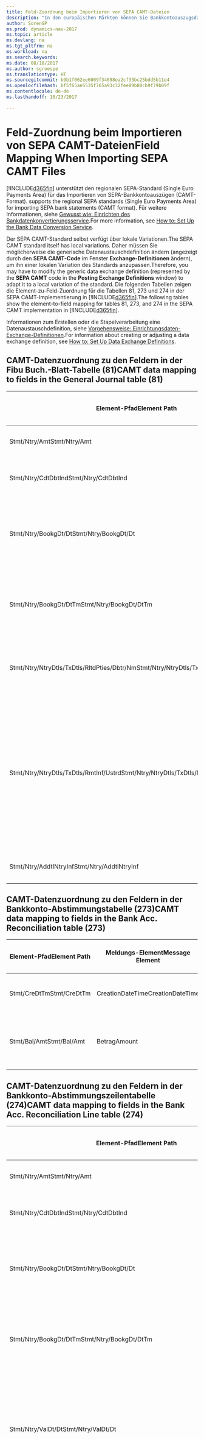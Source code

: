 ```yaml
---
title: Feld-Zuordnung beim Importieren von SEPA CAMT-Dateien
description: "In den europäischen Märkten können Sie Bankkontoauszugsdateien in den regionalen SEPA-Standards  (einzelner Eurozahlungs-Bereich) importieren."
author: SorenGP
ms.prod: dynamics-nav-2017
ms.topic: article
ms.devlang: na
ms.tgt_pltfrm: na
ms.workload: na
ms.search.keywords: 
ms.date: 08/18/2017
ms.author: sgroespe
ms.translationtype: HT
ms.sourcegitcommit: b9b1f062ee6009f34698ea2cf33bc25bdd5b11e4
ms.openlocfilehash: bf5f65ae5535f765a93c32fee89b80cb9f79b09f
ms.contentlocale: de-de
ms.lasthandoff: 10/23/2017

---
```

# <a name="field-mapping-when-importing-sepa-camt-files"></a><span data-ttu-id="520aa-103">Feld-Zuordnung beim Importieren von SEPA CAMT-Dateien</span><span class="sxs-lookup"><span data-stu-id="520aa-103">Field Mapping When Importing SEPA CAMT Files</span></span>
[!INCLUDE[d365fin](includes/d365fin_md.md)]<span data-ttu-id="520aa-104"> unterstützt den regionalen SEPA-Standard (Single Euro Payments Area) für das Importieren von SEPA-Bankkontoauszügen (CAMT-Format).</span><span class="sxs-lookup"><span data-stu-id="520aa-104"> supports the regional SEPA standards (Single Euro Payments Area) for importing SEPA bank statements (CAMT format).</span></span> <span data-ttu-id="520aa-105">Für weitere Informationen, siehe [Gewusst wie: Einrichten des Bankdatenkonvertierungsservice](bank-how-setup-bank-data-conversion-service.md).</span><span class="sxs-lookup"><span data-stu-id="520aa-105">For more information, see [How to: Set Up the Bank Data Conversion Service](bank-how-setup-bank-data-conversion-service.md).</span></span>  

 <span data-ttu-id="520aa-106">Der SEPA CAMT-Standard selbst verfügt über lokale Variationen.</span><span class="sxs-lookup"><span data-stu-id="520aa-106">The SEPA CAMT standard itself has local variations.</span></span> <span data-ttu-id="520aa-107">Daher müssen Sie möglicherweise die generische Datenaustauschdefinition ändern (angezeigt durch den **SEPA CAMT-Code** im Fenster **Exchange-Definitionen** ändern), um ihn einer lokalen Variation des Standards anzupassen.</span><span class="sxs-lookup"><span data-stu-id="520aa-107">Therefore, you may have to modify the generic data exchange definition (represented by the **SEPA CAMT** code in the **Posting Exchange Definitions** window) to adapt it to a local variation of the standard.</span></span> <span data-ttu-id="520aa-108">Die folgenden Tabellen zeigen die Element-zu-Feld-Zuordnung für die Tabellen 81, 273 und 274 in der SEPA CAMT-Implementierung in [!INCLUDE[d365fin](includes/d365fin_md.md)].</span><span class="sxs-lookup"><span data-stu-id="520aa-108">The following tables show the element-to-field mapping for tables 81, 273, and 274 in the SEPA CAMT implementation in [!INCLUDE[d365fin](includes/d365fin_md.md)].</span></span>  

 <span data-ttu-id="520aa-109">Informationen zum Erstellen oder die Stapelverarbeitung eine Datenaustauschdefinition, siehe [Vorgehensweise: Einrichtungsdaten-Exchange-Definitionen](across-how-to-set-up-data-exchange-definitions.md).</span><span class="sxs-lookup"><span data-stu-id="520aa-109">For information about creating or adjusting a data exchange definition, see [How to: Set Up Data Exchange Definitions](across-how-to-set-up-data-exchange-definitions.md).</span></span>  

## <a name="camt-data-mapping-to-fields-in-the-general-journal-table-81"></a><span data-ttu-id="520aa-110">CAMT-Datenzuordnung zu den Feldern in der Fibu Buch.-Blatt-Tabelle (81)</span><span class="sxs-lookup"><span data-stu-id="520aa-110">CAMT data mapping to fields in the General Journal table (81)</span></span>  

|<span data-ttu-id="520aa-111">Element-Pfad</span><span class="sxs-lookup"><span data-stu-id="520aa-111">Element Path</span></span>|<span data-ttu-id="520aa-112">Meldungs-Element</span><span class="sxs-lookup"><span data-stu-id="520aa-112">Message Element</span></span>|<span data-ttu-id="520aa-113">Datentyp</span><span class="sxs-lookup"><span data-stu-id="520aa-113">Data Type</span></span>|<span data-ttu-id="520aa-114">Beschreibung</span><span class="sxs-lookup"><span data-stu-id="520aa-114">Description</span></span>|<span data-ttu-id="520aa-115">Kennzeichen mit negativem Zeichen</span><span class="sxs-lookup"><span data-stu-id="520aa-115">Negative-Sign Identifier</span></span>|<span data-ttu-id="520aa-116">Feldnr.</span><span class="sxs-lookup"><span data-stu-id="520aa-116">Field No.</span></span>|<span data-ttu-id="520aa-117">Feldname</span><span class="sxs-lookup"><span data-stu-id="520aa-117">Field Name</span></span>|  
|------------------|---------------------|---------------|-----------------|-------------------------------|---------------|----------------|  
|<span data-ttu-id="520aa-118">Stmt/Ntry/Amt</span><span class="sxs-lookup"><span data-stu-id="520aa-118">Stmt/Ntry/Amt</span></span>|<span data-ttu-id="520aa-119">Betrag</span><span class="sxs-lookup"><span data-stu-id="520aa-119">Amount</span></span>|<span data-ttu-id="520aa-120">Dezimal</span><span class="sxs-lookup"><span data-stu-id="520aa-120">Decimal</span></span>|<span data-ttu-id="520aa-121">Der Geldbetrag im Bargeldposten</span><span class="sxs-lookup"><span data-stu-id="520aa-121">The amount of money in the cash entry</span></span>||<span data-ttu-id="520aa-122">13</span><span class="sxs-lookup"><span data-stu-id="520aa-122">13</span></span>|<span data-ttu-id="520aa-123">Betrag</span><span class="sxs-lookup"><span data-stu-id="520aa-123">Amount</span></span>|  
|<span data-ttu-id="520aa-124">Stmt/Ntry/CdtDbtInd</span><span class="sxs-lookup"><span data-stu-id="520aa-124">Stmt/Ntry/CdtDbtInd</span></span>|<span data-ttu-id="520aa-125">CreditDebitIndicator</span><span class="sxs-lookup"><span data-stu-id="520aa-125">CreditDebitIndicator</span></span>|<span data-ttu-id="520aa-126">Text</span><span class="sxs-lookup"><span data-stu-id="520aa-126">Text</span></span>|<span data-ttu-id="520aa-127">Gibt an, ob der Posten ein Habenbetrag oder ein Sollposten ist</span><span class="sxs-lookup"><span data-stu-id="520aa-127">Indicates whether the entry is a credit or a debit entry</span></span>|<span data-ttu-id="520aa-128">DBIT</span><span class="sxs-lookup"><span data-stu-id="520aa-128">DBIT</span></span>|<span data-ttu-id="520aa-129">13</span><span class="sxs-lookup"><span data-stu-id="520aa-129">13</span></span>|<span data-ttu-id="520aa-130">Betrag</span><span class="sxs-lookup"><span data-stu-id="520aa-130">Amount</span></span>|  
|<span data-ttu-id="520aa-131">Stmt/Ntry/BookgDt/Dt</span><span class="sxs-lookup"><span data-stu-id="520aa-131">Stmt/Ntry/BookgDt/Dt</span></span>|<span data-ttu-id="520aa-132">Datum</span><span class="sxs-lookup"><span data-stu-id="520aa-132">Date</span></span>|<span data-ttu-id="520aa-133">Datum</span><span class="sxs-lookup"><span data-stu-id="520aa-133">Date</span></span>|<span data-ttu-id="520aa-134">Das Datum der Buchung eines Postens auf einem Konto oder in den Büchern des Buchhaltungsservices.</span><span class="sxs-lookup"><span data-stu-id="520aa-134">The date when an entry is posted to an account on the account servicer's books</span></span>||<span data-ttu-id="520aa-135">5</span><span class="sxs-lookup"><span data-stu-id="520aa-135">5</span></span>|<span data-ttu-id="520aa-136">Buchungsdatum</span><span class="sxs-lookup"><span data-stu-id="520aa-136">Posting Date</span></span>|  
|<span data-ttu-id="520aa-137">Stmt/Ntry/BookgDt/DtTm</span><span class="sxs-lookup"><span data-stu-id="520aa-137">Stmt/Ntry/BookgDt/DtTm</span></span>|<span data-ttu-id="520aa-138">DateTime</span><span class="sxs-lookup"><span data-stu-id="520aa-138">DateTime</span></span>|<span data-ttu-id="520aa-139">DateTime</span><span class="sxs-lookup"><span data-stu-id="520aa-139">DateTime</span></span>|<span data-ttu-id="520aa-140">Das Datum und die Uhrzeit der Buchung eines Postens auf einem Konto oder in den Büchern des Buchhaltungsservices.</span><span class="sxs-lookup"><span data-stu-id="520aa-140">The date and time when an entry is posted to an account on the account servicer's books</span></span>||<span data-ttu-id="520aa-141">5</span><span class="sxs-lookup"><span data-stu-id="520aa-141">5</span></span>|<span data-ttu-id="520aa-142">Buchungsdatum</span><span class="sxs-lookup"><span data-stu-id="520aa-142">Posting Date</span></span>|  
|<span data-ttu-id="520aa-143">Stmt/Ntry/NtryDtls/TxDtls/RltdPties/Dbtr/Nm</span><span class="sxs-lookup"><span data-stu-id="520aa-143">Stmt/Ntry/NtryDtls/TxDtls/RltdPties/Dbtr/Nm</span></span>|<span data-ttu-id="520aa-144">Name</span><span class="sxs-lookup"><span data-stu-id="520aa-144">Name</span></span>|<span data-ttu-id="520aa-145">Text</span><span class="sxs-lookup"><span data-stu-id="520aa-145">Text</span></span>|<span data-ttu-id="520aa-146">Der Name der Partei, die einen Geldbetrag an das (wesentlichen) schuldet können</span><span class="sxs-lookup"><span data-stu-id="520aa-146">The name of the party that owes an amount of money to the (ultimate) creditor</span></span>||<span data-ttu-id="520aa-147">1221</span><span class="sxs-lookup"><span data-stu-id="520aa-147">1221</span></span>|<span data-ttu-id="520aa-148">Informationen Zahlender</span><span class="sxs-lookup"><span data-stu-id="520aa-148">Payer Information</span></span>|  
|<span data-ttu-id="520aa-149">Stmt/Ntry/NtryDtls/TxDtls/RmtInf/Ustrd</span><span class="sxs-lookup"><span data-stu-id="520aa-149">Stmt/Ntry/NtryDtls/TxDtls/RmtInf/Ustrd</span></span>|<span data-ttu-id="520aa-150">Unstrukturiert</span><span class="sxs-lookup"><span data-stu-id="520aa-150">Unstructured</span></span>|<span data-ttu-id="520aa-151">Text</span><span class="sxs-lookup"><span data-stu-id="520aa-151">Text</span></span>|<span data-ttu-id="520aa-152">Informationen, die angegeben werden, um Abgleichen/Abstimmung eines Postens mit den Artikeln zu aktivieren, die die Zahlung abgleichen soll, wie etwa Handelsrechnungen in einem Debitorensystem, in unstrukturierter Form.</span><span class="sxs-lookup"><span data-stu-id="520aa-152">Information supplied to enable the matching/reconciliation of an entry with the items that the payment is intended to settle, such as commercial invoices in an accounts-receivable system, in an unstructured form</span></span>||<span data-ttu-id="520aa-153">8</span><span class="sxs-lookup"><span data-stu-id="520aa-153">8</span></span>|<span data-ttu-id="520aa-154">Beschreibung</span><span class="sxs-lookup"><span data-stu-id="520aa-154">Description</span></span>|  
|<span data-ttu-id="520aa-155">Stmt/Ntry/AddtlNtryInf</span><span class="sxs-lookup"><span data-stu-id="520aa-155">Stmt/Ntry/AddtlNtryInf</span></span>|<span data-ttu-id="520aa-156">ZusätzlicheEingabeInformationen</span><span class="sxs-lookup"><span data-stu-id="520aa-156">AdditionalEntryInformation</span></span>|<span data-ttu-id="520aa-157">Text</span><span class="sxs-lookup"><span data-stu-id="520aa-157">Text</span></span>|<span data-ttu-id="520aa-158">Zusätzliche Informationen zu der Eingabe</span><span class="sxs-lookup"><span data-stu-id="520aa-158">Additional information about the entry</span></span>||<span data-ttu-id="520aa-159">1222</span><span class="sxs-lookup"><span data-stu-id="520aa-159">1222</span></span>|<span data-ttu-id="520aa-160">Transaktionsinformationen</span><span class="sxs-lookup"><span data-stu-id="520aa-160">Transaction Information</span></span>|  

## <a name="camt-data-mapping-to-fields-in-the-bank-acc-reconciliation-table-273"></a><span data-ttu-id="520aa-161">CAMT-Datenzuordnung zu den Feldern in der Bankkonto-Abstimmungstabelle (273)</span><span class="sxs-lookup"><span data-stu-id="520aa-161">CAMT data mapping to fields in the Bank Acc. Reconciliation table (273)</span></span>  

|<span data-ttu-id="520aa-162">Element-Pfad</span><span class="sxs-lookup"><span data-stu-id="520aa-162">Element Path</span></span>|<span data-ttu-id="520aa-163">Meldungs-Element</span><span class="sxs-lookup"><span data-stu-id="520aa-163">Message Element</span></span>|<span data-ttu-id="520aa-164">Datentyp</span><span class="sxs-lookup"><span data-stu-id="520aa-164">Data Type</span></span>|<span data-ttu-id="520aa-165">Beschreibung</span><span class="sxs-lookup"><span data-stu-id="520aa-165">Description</span></span>|<span data-ttu-id="520aa-166">Kennzeichen mit negativem Zeichen</span><span class="sxs-lookup"><span data-stu-id="520aa-166">Negative-Sign Identifier</span></span>|<span data-ttu-id="520aa-167">Feldnr.</span><span class="sxs-lookup"><span data-stu-id="520aa-167">Field No.</span></span>|<span data-ttu-id="520aa-168">Feldname</span><span class="sxs-lookup"><span data-stu-id="520aa-168">Field Name</span></span>|  
|------------------|---------------------|---------------|-----------------|-------------------------------|---------------|----------------|  
|<span data-ttu-id="520aa-169">Stmt/CreDtTm</span><span class="sxs-lookup"><span data-stu-id="520aa-169">Stmt/CreDtTm</span></span>|<span data-ttu-id="520aa-170">CreationDateTime</span><span class="sxs-lookup"><span data-stu-id="520aa-170">CreationDateTime</span></span>|<span data-ttu-id="520aa-171">Datum</span><span class="sxs-lookup"><span data-stu-id="520aa-171">Date</span></span>|<span data-ttu-id="520aa-172">Das Datum und die Uhrzeit der Erstellung der Nachricht.</span><span class="sxs-lookup"><span data-stu-id="520aa-172">The date and time when the message was created</span></span>||<span data-ttu-id="520aa-173">3</span><span class="sxs-lookup"><span data-stu-id="520aa-173">3</span></span>|<span data-ttu-id="520aa-174">Auszugsdatum</span><span class="sxs-lookup"><span data-stu-id="520aa-174">Statement Date</span></span>|  
|<span data-ttu-id="520aa-175">Stmt/Bal/Amt</span><span class="sxs-lookup"><span data-stu-id="520aa-175">Stmt/Bal/Amt</span></span>|<span data-ttu-id="520aa-176">Betrag</span><span class="sxs-lookup"><span data-stu-id="520aa-176">Amount</span></span>|<span data-ttu-id="520aa-177">Dezimal</span><span class="sxs-lookup"><span data-stu-id="520aa-177">Decimal</span></span>|<span data-ttu-id="520aa-178">Der Betrag, der aus den Nettobeträgen für alle Soll- und Habenposten resultiert</span><span class="sxs-lookup"><span data-stu-id="520aa-178">The amount resulting from the netted amounts for all debit and credit entries</span></span>||<span data-ttu-id="520aa-179">4</span><span class="sxs-lookup"><span data-stu-id="520aa-179">4</span></span>|<span data-ttu-id="520aa-180">Auszug Schluss-Saldo</span><span class="sxs-lookup"><span data-stu-id="520aa-180">Statement Ending Balance</span></span>|  

## <a name="camt-data-mapping-to-fields-in-the-bank-acc-reconciliation-line-table-274"></a><span data-ttu-id="520aa-181">CAMT-Datenzuordnung zu den Feldern in der Bankkonto-Abstimmungszeilentabelle (274)</span><span class="sxs-lookup"><span data-stu-id="520aa-181">CAMT data mapping to fields in the Bank Acc. Reconciliation Line table (274)</span></span>  

|<span data-ttu-id="520aa-182">Element-Pfad</span><span class="sxs-lookup"><span data-stu-id="520aa-182">Element Path</span></span>|<span data-ttu-id="520aa-183">Meldungs-Element</span><span class="sxs-lookup"><span data-stu-id="520aa-183">Message Element</span></span>|<span data-ttu-id="520aa-184">Datentyp</span><span class="sxs-lookup"><span data-stu-id="520aa-184">Data Type</span></span>|<span data-ttu-id="520aa-185">Beschreibung</span><span class="sxs-lookup"><span data-stu-id="520aa-185">Description</span></span>|<span data-ttu-id="520aa-186">Kennzeichen mit negativem Zeichen</span><span class="sxs-lookup"><span data-stu-id="520aa-186">Negative-Sign Identifier</span></span>|<span data-ttu-id="520aa-187">Feldnr.</span><span class="sxs-lookup"><span data-stu-id="520aa-187">Field No.</span></span>|<span data-ttu-id="520aa-188">Feldname</span><span class="sxs-lookup"><span data-stu-id="520aa-188">Field Name</span></span>|  
|------------------|---------------------|---------------|-----------------|-------------------------------|---------------|----------------|  
|<span data-ttu-id="520aa-189">Stmt/Ntry/Amt</span><span class="sxs-lookup"><span data-stu-id="520aa-189">Stmt/Ntry/Amt</span></span>|<span data-ttu-id="520aa-190">Betrag</span><span class="sxs-lookup"><span data-stu-id="520aa-190">Amount</span></span>|<span data-ttu-id="520aa-191">Dezimal</span><span class="sxs-lookup"><span data-stu-id="520aa-191">Decimal</span></span>|<span data-ttu-id="520aa-192">Der Geldbetrag im Bargeldposten</span><span class="sxs-lookup"><span data-stu-id="520aa-192">The amount of money in the cash entry</span></span>||<span data-ttu-id="520aa-193">7</span><span class="sxs-lookup"><span data-stu-id="520aa-193">7</span></span>|<span data-ttu-id="520aa-194">Auszugsbetrag</span><span class="sxs-lookup"><span data-stu-id="520aa-194">Statement Amount</span></span>|  
|<span data-ttu-id="520aa-195">Stmt/Ntry/CdtDbtInd</span><span class="sxs-lookup"><span data-stu-id="520aa-195">Stmt/Ntry/CdtDbtInd</span></span>|<span data-ttu-id="520aa-196">CreditDebitIndicator</span><span class="sxs-lookup"><span data-stu-id="520aa-196">CreditDebitIndicator</span></span>|<span data-ttu-id="520aa-197">Text</span><span class="sxs-lookup"><span data-stu-id="520aa-197">Text</span></span>|<span data-ttu-id="520aa-198">Gibt an, ob der Posten ein Habenbetrag oder ein Sollposten ist</span><span class="sxs-lookup"><span data-stu-id="520aa-198">Indicates whether the entry is a credit or a debit entry</span></span>|<span data-ttu-id="520aa-199">DBIT</span><span class="sxs-lookup"><span data-stu-id="520aa-199">DBIT</span></span>|<span data-ttu-id="520aa-200">7</span><span class="sxs-lookup"><span data-stu-id="520aa-200">7</span></span>|<span data-ttu-id="520aa-201">Auszugsbetrag</span><span class="sxs-lookup"><span data-stu-id="520aa-201">Statement Amount</span></span>|  
|<span data-ttu-id="520aa-202">Stmt/Ntry/BookgDt/Dt</span><span class="sxs-lookup"><span data-stu-id="520aa-202">Stmt/Ntry/BookgDt/Dt</span></span>|<span data-ttu-id="520aa-203">Datum</span><span class="sxs-lookup"><span data-stu-id="520aa-203">Date</span></span>|<span data-ttu-id="520aa-204">Datum</span><span class="sxs-lookup"><span data-stu-id="520aa-204">Date</span></span>|<span data-ttu-id="520aa-205">Das Datum der Buchung eines Postens auf einem Konto oder in den Büchern des Buchhaltungsservices.</span><span class="sxs-lookup"><span data-stu-id="520aa-205">The date when an entry is posted to an account on the account servicer's books</span></span>||<span data-ttu-id="520aa-206">5</span><span class="sxs-lookup"><span data-stu-id="520aa-206">5</span></span>|<span data-ttu-id="520aa-207">Transaktionsdatum</span><span class="sxs-lookup"><span data-stu-id="520aa-207">Transaction Date</span></span>|  
|<span data-ttu-id="520aa-208">Stmt/Ntry/BookgDt/DtTm</span><span class="sxs-lookup"><span data-stu-id="520aa-208">Stmt/Ntry/BookgDt/DtTm</span></span>|<span data-ttu-id="520aa-209">DateTime</span><span class="sxs-lookup"><span data-stu-id="520aa-209">DateTime</span></span>|<span data-ttu-id="520aa-210">DateTime</span><span class="sxs-lookup"><span data-stu-id="520aa-210">DateTime</span></span>|<span data-ttu-id="520aa-211">Das Datum und die Uhrzeit der Buchung eines Postens auf einem Konto oder in den Büchern des Buchhaltungsservices.</span><span class="sxs-lookup"><span data-stu-id="520aa-211">The date and time when an entry is posted to an account on the account servicer's books</span></span>||<span data-ttu-id="520aa-212">5</span><span class="sxs-lookup"><span data-stu-id="520aa-212">5</span></span>|<span data-ttu-id="520aa-213">Transaktionsdatum</span><span class="sxs-lookup"><span data-stu-id="520aa-213">Transaction Date</span></span>|  
|<span data-ttu-id="520aa-214">Stmt/Ntry/ValDt/Dt</span><span class="sxs-lookup"><span data-stu-id="520aa-214">Stmt/Ntry/ValDt/Dt</span></span>|<span data-ttu-id="520aa-215">Datum</span><span class="sxs-lookup"><span data-stu-id="520aa-215">Date</span></span>|<span data-ttu-id="520aa-216">Datum</span><span class="sxs-lookup"><span data-stu-id="520aa-216">Date</span></span>|<span data-ttu-id="520aa-217">Das Datum, an dem Anlagen für den Kontobesitzer im Falle eines Habenpostens verfügbar sind oder oder im Falle eines Sollpostens nicht mehr verfügbar sind.</span><span class="sxs-lookup"><span data-stu-id="520aa-217">The date when assets become available to the account owner in case of a credit entry, or cease to be available to the account owner in case of a debit entry</span></span>||<span data-ttu-id="520aa-218">12</span><span class="sxs-lookup"><span data-stu-id="520aa-218">12</span></span>|<span data-ttu-id="520aa-219">Valutadatum</span><span class="sxs-lookup"><span data-stu-id="520aa-219">Value Date</span></span>|  
|<span data-ttu-id="520aa-220">Stmt/Ntry/ValDt/DtTm</span><span class="sxs-lookup"><span data-stu-id="520aa-220">Stmt/Ntry/ValDt/DtTm</span></span>|<span data-ttu-id="520aa-221">DateTime</span><span class="sxs-lookup"><span data-stu-id="520aa-221">DateTime</span></span>|<span data-ttu-id="520aa-222">DateTime</span><span class="sxs-lookup"><span data-stu-id="520aa-222">DateTime</span></span>|<span data-ttu-id="520aa-223">Das Datum und die Uhrzeit, wenn Anlagen für den Kontobesitzer im Falle eines Habenpostens verfügbar sind oder oder im Falle eines Sollpostens nicht mehr verfügbar sind.</span><span class="sxs-lookup"><span data-stu-id="520aa-223">The date and time when assets become available to the account owner in case of a credit entry, or cease to be available to the account owner in case of a debit entry</span></span>||<span data-ttu-id="520aa-224">12</span><span class="sxs-lookup"><span data-stu-id="520aa-224">12</span></span>|<span data-ttu-id="520aa-225">Valutadatum</span><span class="sxs-lookup"><span data-stu-id="520aa-225">Value Date</span></span>|  
|<span data-ttu-id="520aa-226">Stmt/Ntry/NtryDtls/TxDtls/RltdPties/Dbtr/Nm</span><span class="sxs-lookup"><span data-stu-id="520aa-226">Stmt/Ntry/NtryDtls/TxDtls/RltdPties/Dbtr/Nm</span></span>|<span data-ttu-id="520aa-227">Name</span><span class="sxs-lookup"><span data-stu-id="520aa-227">Name</span></span>|<span data-ttu-id="520aa-228">Text</span><span class="sxs-lookup"><span data-stu-id="520aa-228">Text</span></span>|<span data-ttu-id="520aa-229">Der Name der Partei, die einen Geldbetrag an das (wesentlichen) schuldet können</span><span class="sxs-lookup"><span data-stu-id="520aa-229">The name of the party that owes an amount of money to the (ultimate) creditor</span></span>||<span data-ttu-id="520aa-230">15</span><span class="sxs-lookup"><span data-stu-id="520aa-230">15</span></span>|<span data-ttu-id="520aa-231">Informationen Zahlender</span><span class="sxs-lookup"><span data-stu-id="520aa-231">Payer Information</span></span>|  
|<span data-ttu-id="520aa-232">Stmt/Ntry/NtryDtls/TxDtls/RmtInf/Ustrd</span><span class="sxs-lookup"><span data-stu-id="520aa-232">Stmt/Ntry/NtryDtls/TxDtls/RmtInf/Ustrd</span></span>|<span data-ttu-id="520aa-233">Unstrukturiert</span><span class="sxs-lookup"><span data-stu-id="520aa-233">Unstructured</span></span>|<span data-ttu-id="520aa-234">Text</span><span class="sxs-lookup"><span data-stu-id="520aa-234">Text</span></span>|<span data-ttu-id="520aa-235">Informationen, die angegeben werden, um Abgleichen/Abstimmung eines Postens mit den Artikeln zu aktivieren, die die Zahlung abgleichen soll, wie etwa Handelsrechnungen in einem Debitorensystem, in unstrukturierter Form.</span><span class="sxs-lookup"><span data-stu-id="520aa-235">Information supplied to enable the matching/reconciliation of an entry with the items that the payment is intended to settle, such as commercial invoices in an accounts-receivable system, in an unstructured form</span></span>||<span data-ttu-id="520aa-236">6</span><span class="sxs-lookup"><span data-stu-id="520aa-236">6</span></span>|<span data-ttu-id="520aa-237">Beschreibung</span><span class="sxs-lookup"><span data-stu-id="520aa-237">Description</span></span>|  
|<span data-ttu-id="520aa-238">Stmt/Ntry/AddtlNtryInf</span><span class="sxs-lookup"><span data-stu-id="520aa-238">Stmt/Ntry/AddtlNtryInf</span></span>|<span data-ttu-id="520aa-239">ZusätzlicheEingabeInformationen</span><span class="sxs-lookup"><span data-stu-id="520aa-239">AdditionalEntryInformation</span></span>|<span data-ttu-id="520aa-240">Text</span><span class="sxs-lookup"><span data-stu-id="520aa-240">Text</span></span>|<span data-ttu-id="520aa-241">Zusätzliche Informationen zu der Eingabe</span><span class="sxs-lookup"><span data-stu-id="520aa-241">Additional information about the entry</span></span>||<span data-ttu-id="520aa-242">16</span><span class="sxs-lookup"><span data-stu-id="520aa-242">16</span></span>|<span data-ttu-id="520aa-243">Transaktionsinformationen</span><span class="sxs-lookup"><span data-stu-id="520aa-243">Transaction Information</span></span>|  

 <span data-ttu-id="520aa-244">Elemente im **Ntry**-Knoten, die in [!INCLUDE[d365fin](includes/d365fin_md.md)] importiert, aber nicht mit einem Feld verknüpft werden, werden in der **Exch.Spaltendefinition buchen**-Tabelle gespeichert.</span><span class="sxs-lookup"><span data-stu-id="520aa-244">Elements in the **Ntry** node that are imported into [!INCLUDE[d365fin](includes/d365fin_md.md)] but not mapped to any fields are stored in the **Posting Exch. Column Def** table.</span></span> <span data-ttu-id="520aa-245">Benutzer können diese Elemente **Zahlungsabstimmungsbuch.-Blatt**, **Zahlungsausgleich** und **Bankkonto Abstimmen** Fenstern anzeigen, indem sie die **Details zur Bankauszugsposition** Aktion auswählen.</span><span class="sxs-lookup"><span data-stu-id="520aa-245">Users can view these elements from the **Payment Reconciliation Journal**, **Payment Application**, and **Bank Acc. Reconciliation** windows by choosing the **Bank Statement Line Details** action.</span></span> <span data-ttu-id="520aa-246">Weitere Informationen finden Sie unter [So gehts: Abstimmen von Zahlungen mithilfe der automatischen Anwendung](receivables-how-reconcile-payments-auto-application.md).</span><span class="sxs-lookup"><span data-stu-id="520aa-246">For more information, see [How to: Reconcile Payments Using Automatic Application](receivables-how-reconcile-payments-auto-application.md).</span></span>  
## <a name="see-also"></a><span data-ttu-id="520aa-247">Siehe auch</span><span class="sxs-lookup"><span data-stu-id="520aa-247">See Also</span></span>  
[<span data-ttu-id="520aa-248">Einrichten eines Datenaustauschs</span><span class="sxs-lookup"><span data-stu-id="520aa-248">Setting Up Data Exchange</span></span>](across-set-up-data-exchange.md)  
[<span data-ttu-id="520aa-249">Daten elektronisch austauschen</span><span class="sxs-lookup"><span data-stu-id="520aa-249">Exchanging Data Electronically</span></span>](across-data-exchange.md)  
<span data-ttu-id="520aa-250">[Gewusst wie: Einrichten des Bankdatenkonvertierungsservice](bank-how-setup-bank-data-conversion-service.md) </span><span class="sxs-lookup"><span data-stu-id="520aa-250">[How to: Set Up the Bank Data Conversion Service](bank-how-setup-bank-data-conversion-service.md) </span></span>  
[<span data-ttu-id="520aa-251">Gewusst wie: Verwenden von XML-Schemata zur Vorbereitung von Datenaustauschdefinitionen</span><span class="sxs-lookup"><span data-stu-id="520aa-251">How to: Use XML Schemas to Prepare Data Exchange Definitions</span></span>](across-how-to-use-xml-schemas-to-prepare-data-exchange-definitions.md)  
[<span data-ttu-id="520aa-252">Vorgehensweise: Abstimmen von Zahlungen mithilfe der automatischen Anwendung</span><span class="sxs-lookup"><span data-stu-id="520aa-252">How to: Reconcile Payments Using Automatic Application</span></span>](receivables-how-reconcile-payments-auto-application.md)  


